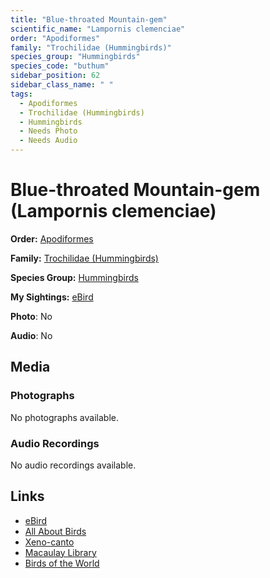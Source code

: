 ```yaml
---
title: "Blue-throated Mountain-gem"
scientific_name: "Lampornis clemenciae"
order: "Apodiformes"
family: "Trochilidae (Hummingbirds)"
species_group: "Hummingbirds"
species_code: "buthum"
sidebar_position: 62
sidebar_class_name: " "
tags: 
  - Apodiformes
  - Trochilidae (Hummingbirds)
  - Hummingbirds
  - Needs Photo
  - Needs Audio
---
```


# Blue-throated Mountain-gem (Lampornis clemenciae)

**Order:** [Apodiformes](/tags/apodiformes)

**Family:** [Trochilidae (Hummingbirds)](/tags/trochilidae-hummingbirds)

**Species Group:** [Hummingbirds](/tags/hummingbirds)

**My Sightings:** [eBird](https://ebird.org/lifelist?r=world&time=life&spp=buthum)

**Photo**: No 

**Audio**: No

## Media
### Photographs
No photographs available.

### Audio Recordings
No audio recordings available.

## Links
* [eBird](https://ebird.org/species/buthum) 
* [All About Birds](https://www.allaboutbirds.org/guide/buthum) 
* [Xeno-canto](https://www.xeno-canto.org/species/lampornis-clemenciae) 
* [Macaulay Library](https://search.macaulaylibrary.org/catalog?taxonCode=buthum&sort=rating_rank_desc)
* [Birds of the World](https://birdsoftheworld.org/bow/species/buthum)
